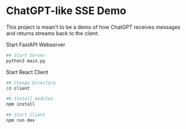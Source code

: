 # ChatGPT-like SSE Demo

This project is mean't to be a demo of how ChatGPT receives messages and returns streams back to the client.

Start FastAPI Webserver
```bash
## Start Server
python3 main.py
```

Start React Client
```bash
## Change Directory
cd client

## Install modules
npm install

## Start Client
npm run dev
```